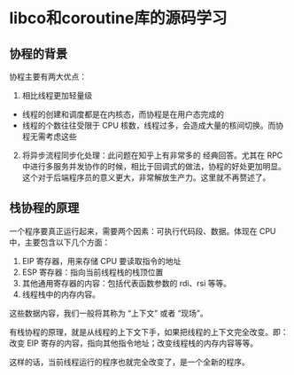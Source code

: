 # libco和coroutine库的源码学习

## 协程的背景

协程主要有两大优点：

1. 相比线程更加轻量级

- 线程的创建和调度都是在内核态，而协程是在用户态完成的
- 线程的个数往往受限于 CPU 核数，线程过多，会造成大量的核间切换。而协程无需考虑这些

2. 将异步流程同步化处理：此问题在知乎上有非常多的 经典回答。尤其在 RPC 中进行多服务并发协作的时候，相比于回调式的做法，协程的好处更加明显。这个对于后端程序员的意义更大，非常解放生产力。这里就不再赘述了。

## 栈协程的原理

一个程序要真正运行起来，需要两个因素：可执行代码段、数据。体现在 CPU 中，主要包含以下几个方面：
1. EIP 寄存器，用来存储 CPU 要读取指令的地址
2. ESP 寄存器：指向当前线程栈的栈顶位置
3. 其他通用寄存器的内容：包括代表函数参数的 rdi、rsi 等等。
4. 线程栈中的内存内容。

这些数据内容，我们一般将其称为 “上下文” 或者 “现场”。

有栈协程的原理，就是从线程的上下文下手，如果把线程的上下文完全改变。即：改变 EIP 寄存的内容，指向其他指令地址；改变线程栈的内存内容等等。

这样的话，当前线程运行的程序也就完全改变了，是一个全新的程序。